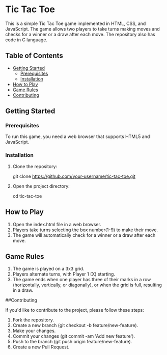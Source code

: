 # Tic Tac Toe

This is a simple Tic Tac Toe game implemented in HTML, CSS, and JavaScript. The game allows two players to take turns making moves and checks for a winner or a draw after each move.
The repository also has code in C language. 

## Table of Contents

- [Getting Started](#getting-started)
  - [Prerequisites](#prerequisites)
  - [Installation](#installation)
- [How to Play](#how-to-play)
- [Game Rules](#game-rules)
- [Contributing](#contributing)

## Getting Started

### Prerequisites

To run this game, you need a web browser that supports HTML5 and JavaScript.

### Installation

1. Clone the repository:

   git clone https://github.com/your-username/tic-tac-toe.git

2. Open the project directory:

   cd tic-tac-toe


## How to Play

1. Open the index.html file in a web browser.
2. Players take turns selecting the box number(1-9) to make their move.
3. The game will automatically check for a winner or a draw after each move.

## Game Rules

1. The game is played on a 3x3 grid.
2. Players alternate turns, with Player 1 (X) starting.
3. The game ends when one player has three of their marks in a row (horizontally, vertically, or diagonally), or when the grid is full, resulting in a draw.

##Contributing

If you'd like to contribute to the project, please follow these steps:

1. Fork the repository.
2. Create a new branch (git checkout -b feature/new-feature).
3. Make your changes.
4. Commit your changes (git commit -am 'Add new feature').
5. Push to the branch (git push origin feature/new-feature).
6. Create a new Pull Request.
